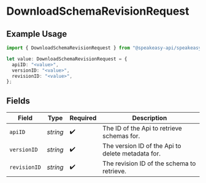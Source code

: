 # DownloadSchemaRevisionRequest

## Example Usage

```typescript
import { DownloadSchemaRevisionRequest } from "@speakeasy-api/speakeasy-client-sdk-typescript/sdk/models/operations";

let value: DownloadSchemaRevisionRequest = {
  apiID: "<value>",
  versionID: "<value>",
  revisionID: "<value>",
};
```

## Fields

| Field                                             | Type                                              | Required                                          | Description                                       |
| ------------------------------------------------- | ------------------------------------------------- | ------------------------------------------------- | ------------------------------------------------- |
| `apiID`                                           | *string*                                          | :heavy_check_mark:                                | The ID of the Api to retrieve schemas for.        |
| `versionID`                                       | *string*                                          | :heavy_check_mark:                                | The version ID of the Api to delete metadata for. |
| `revisionID`                                      | *string*                                          | :heavy_check_mark:                                | The revision ID of the schema to retrieve.        |